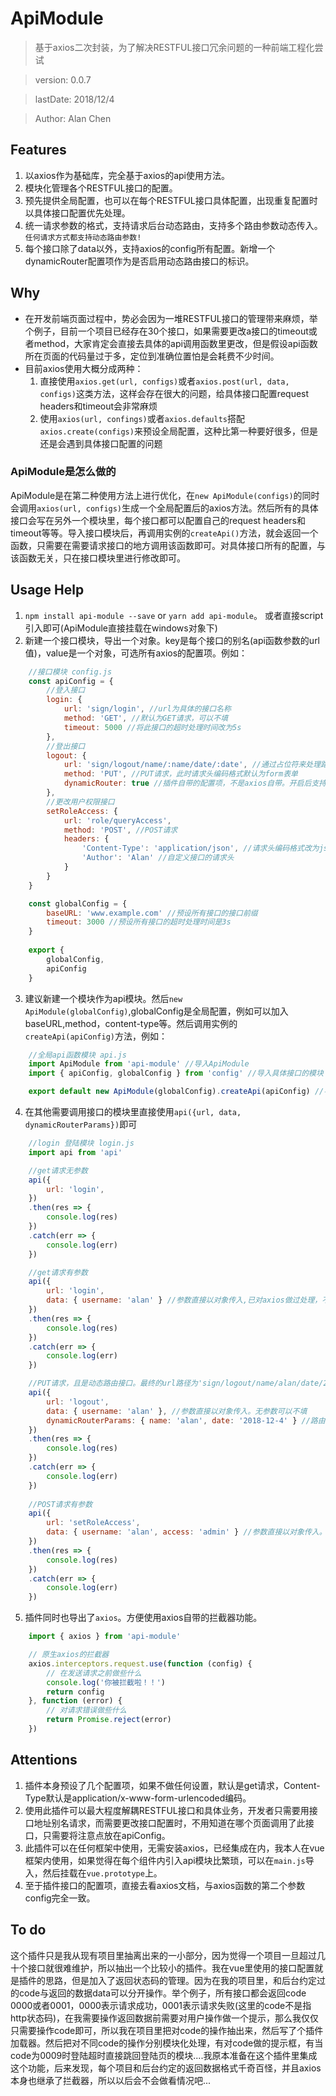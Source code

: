 # ApiModule
> 基于axios二次封装，为了解决RESTFUL接口冗余问题的一种前端工程化尝试

> version:  0.0.7

> lastDate: 2018/12/4

> Author:  Alan Chen

## Features
1. 以axios作为基础库，完全基于axios的api使用方法。
2. 模块化管理各个RESTFUL接口的配置。
3. 预先提供全局配置，也可以在每个RESTFUL接口具体配置，出现重复配置时以具体接口配置优先处理。
4. 统一请求参数的格式，支持请求后台动态路由，支持多个路由参数动态传入。`任何请求方式都支持动态路由参数!`
5. 每个接口除了data以外，支持axios的config所有配置。新增一个dynamicRouter配置项作为是否启用动态路由接口的标识。

## Why
* 在开发前端页面过程中，势必会因为一堆RESTFUL接口的管理带来麻烦，举个例子，目前一个项目已经存在30个接口，如果需要更改a接口的timeout或者method，大家肯定会直接去具体的api调用函数里更改，但是假设api函数所在页面的代码量过于多，定位到准确位置怕是会耗费不少时间。
* 目前axios使用大概分成两种：
    1. 直接使用`axios.get(url, configs)`或者`axios.post(url, data, configs)`这类方法，这样会存在很大的问题，给具体接口配置request headers和timeout会非常麻烦
    2. 使用`axios(url, confings)`或者`axios.defaults`搭配`axios.create(configs)`来预设全局配置，这种比第一种要好很多，但是还是会遇到具体接口配置的问题
### ApiModule是怎么做的
ApiModule是在第二种使用方法上进行优化，在`new ApiModule(configs)`的同时会调用`axios(url, configs)`生成一个全局配置后的axios方法。然后所有的具体接口会写在另外一个模块里，每个接口都可以配置自己的request headers和timeout等等。导入接口模块后，再调用实例的`createApi()`方法，就会返回一个函数，只需要在需要请求接口的地方调用该函数即可。对具体接口所有的配置，与该函数无关，只在接口模块里进行修改即可。

## Usage Help
1. `npm install api-module --save` or `yarn add api-module`。 或者直接script引入即可(ApiModule直接挂载在windows对象下)
2. 新建一个接口模块，导出一个对象。key是每个接口的别名(api函数参数的url值)，value是一个对象，可选所有axios的配置项。例如：
``` javascript
    //接口模块 config.js
    const apiConfig = {
        //登入接口
        login: {
            url: 'sign/login', //url为具体的接口名称
            method: 'GET', //默认为GET请求，可以不填
            timeout: 5000 //将此接口的超时处理时间改为5s
        },
        //登出接口
        logout: {
            url: 'sign/logout/name/:name/date/:date', //通过占位符来处理路由参数格式，具体参数将在api函数内通过dynamicRouterParams传入
            method: 'PUT', //PUT请求，此时请求头编码格式默认为form表单
            dynamicRouter: true //插件自带的配置项，不是axios自带。开启后支持请求后台的动态路由。例如：sing/logout/alan。此时alan是作为参数被后台解析
        },
        //更改用户权限接口
        setRoleAccess: {
            url: 'role/queryAccess',
            method: 'POST', //POST请求
            headers: { 
                'Content-Type': 'application/json', //请求头编码格式改为json
                'Author': 'Alan' //自定义接口的请求头
            }
        }
    }

    const globalConfig = {
        baseURL: 'www.example.com' //预设所有接口的接口前缀
        timeout: 3000 //预设所有接口的超时处理时间是3s
    } 
    
    export {
        globalConfig,
        apiConfig
    }
```
3. 建议新建一个模块作为api模块。然后`new ApiModule(globalConfig)`,globalConfig是全局配置，例如可以加入baseURL,method，content-type等。然后调用实例的`createApi(apiConfig)`方法，例如：
``` javascript
    //全局api函数模块 api.js
    import ApiModule from 'api-module' //导入ApiModule
    import { apiConfig, globalConfig } from 'config' //导入具体接口的模块

    export default new ApiModule(globalConfig).createApi(apiConfig) //导出api函数

```
4. 在其他需要调用接口的模块里直接使用`api({url, data, dynamicRouterParams})`即可
``` javascript
    //login 登陆模块 login.js
    import api from 'api'

    //get请求无参数
    api({
        url: 'login',
    })
    .then(res => {
        console.log(res)
    })
    .catch(err => {
        console.log(err)
    })

    //get请求有参数
    api({
        url: 'login',
        data: { username: 'alan' } //参数直接以对象传入,已对axios做过处理，不需要加入params的key。无参数可以不填
    })
    .then(res => {
        console.log(res)
    })
    .catch(err => {
        console.log(err)
    })

    //PUT请求，且是动态路由接口。最终的url路径为'sign/logout/name/alan/date/2018-12-4',请求体是{username: 'alan'},格式为form表单编码
    api({
        url: 'logout',
        data: { username: 'alan' }, //参数直接以对象传入。无参数可以不填
        dynamicRouterParams: { name: 'alan', date: '2018-12-4' } //路由参数必须是Object类型，不能忽略参数，否则会抛出异常
    })
    .then(res => {
        console.log(res)
    })
    .catch(err => {
        console.log(err)
    })
        
    //POST请求有参数
    api({
        url: 'setRoleAccess',
        data: { username: 'alan', access: 'admin' } //参数直接以对象传入。无参数可以不填
    })
    .then(res => {
        console.log(res)
    })
    .catch(err => {
        console.log(err)
    })

```

5. 插件同时也导出了`axios`。方便使用axios自带的拦截器功能。
```javascript
    import { axios } from 'api-module'

    // 原生axios的拦截器
    axios.interceptors.request.use(function (config) {
        // 在发送请求之前做些什么
        console.log('你被拦截啦！！')
        return config
    }, function (error) {
        // 对请求错误做些什么
        return Promise.reject(error)
    })
```

## Attentions

1. 插件本身预设了几个配置项，如果不做任何设置，默认是get请求，Content-Type默认是application/x-www-form-urlencoded编码。
2. 使用此插件可以最大程度解耦RESTFUL接口和具体业务，开发者只需要用接口地址别名请求，而需要更改接口配置时，不用知道在哪个页面调用了此接口，只需要将注意点放在apiConfig。
3. 此插件可以在任何框架中使用，无需安装axios，已经集成在内，我本人在vue框架内使用，如果觉得在每个组件内引入api模块比繁琐，可以在`main.js`导入，然后挂载在`vue.prototype`上。
4. 至于插件接口的配置项，直接去看axios文档，与axios函数的第二个参数config完全一致。

## To do

这个插件只是我从现有项目里抽离出来的一小部分，因为觉得一个项目一旦超过几十个接口就很难维护，所以抽出一个比较小的插件。我在vue里使用的接口配置就是插件的思路，但是加入了返回状态码的管理。因为在我的项目里，和后台约定过的code与返回的数据data可以分开操作。举个例子，所有接口都会返回code 0000或者0001，0000表示请求成功，0001表示请求失败(这里的code不是指http状态码)，在我需要操作返回数据前需要对用户操作做一个提示，那么我仅仅只需要操作code即可，所以我在项目里把对code的操作抽出来，然后写了个插件加载器。然后把对不同code的操作分别模块化处理，有对code做的提示框，有当code为0009时登陆超时直接跳回登陆页的模块....我原本准备在这个插件里集成这个功能，后来发现，每个项目和后台约定的返回数据格式千奇百怪，并且axios本身也继承了拦截器，所以以后会不会做看情况吧...
